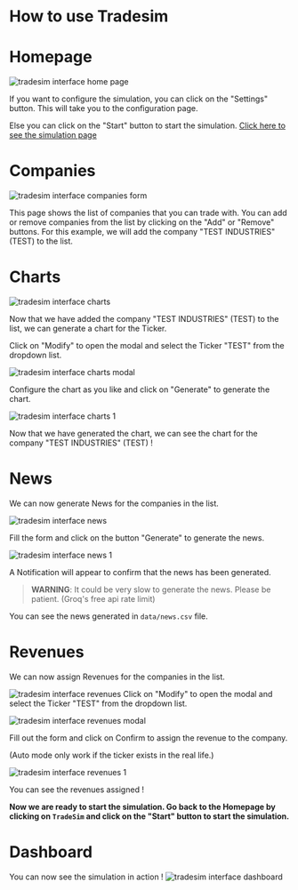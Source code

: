 # How to use Tradesim

# Homepage
![tradesim interface home page](https://github.com/kelhad00/trading_simulator/blob/main/.github/images/Homepage.jpeg)

If you want to configure the simulation, you can click on the "Settings" button. This will take you to the configuration page.

Else you can click on the "Start" button to start the simulation. [Click here to see the simulation page](#dashboard)

# Companies
![tradesim interface companies form](https://github.com/kelhad00/trading_simulator/blob/main/.github/images/Tickers.jpeg)

This page shows the list of companies that you can trade with. 
You can add or remove companies from the list by clicking on the "Add" or "Remove" buttons.
For this example, we will add the company "TEST INDUSTRIES" (TEST) to the list.

# Charts
![tradesim interface charts](https://github.com/kelhad00/trading_simulator/blob/main/.github/images/Charts.jpeg)

Now that we have added the company "TEST INDUSTRIES" (TEST) to the list, we can generate a chart for the Ticker.

Click on "Modify" to open the modal and select the Ticker "TEST" from the dropdown list.

![tradesim interface charts modal](https://github.com/kelhad00/trading_simulator/blob/main/.github/images/Charts-Modal.jpeg)

Configure the chart as you like and click on "Generate" to generate the chart.

![tradesim interface charts 1](https://github.com/kelhad00/trading_simulator/blob/main/.github/images/Charts1.jpeg)

Now that we have generated the chart, we can see the chart for the company "TEST INDUSTRIES" (TEST) !

# News
We can now generate News for the companies in the list.

![tradesim interface news](https://github.com/kelhad00/trading_simulator/blob/main/.github/images/News.jpeg)

Fill the form and click on the button "Generate" to generate the news.

![tradesim interface news 1](https://github.com/kelhad00/trading_simulator/blob/main/.github/images/News1.jpeg)

A Notification will appear to confirm that the news has been generated. 

> **WARNING**: It could be very slow to generate the news. Please be patient. (Groq's free api rate limit)

You can see the news generated in `data/news.csv` file.


# Revenues
We can now assign Revenues for the companies in the list.

![tradesim interface revenues](https://github.com/kelhad00/trading_simulator/blob/main/.github/images/Revenues.jpeg)
Click on "Modify" to open the modal and select the Ticker "TEST" from the dropdown list.

![tradesim interface revenues modal](https://github.com/kelhad00/trading_simulator/blob/main/.github/images/Revenues-Modal.jpeg)

Fill out the form and click on Confirm to assign the revenue to the company.

(Auto mode only work if the ticker exists in the real life.)

![tradesim interface revenues 1](https://github.com/kelhad00/trading_simulator/blob/main/.github/images/Revenues1.jpeg)

You can see the revenues assigned !

**Now we are ready to start the simulation. Go back to the Homepage by clicking on `TradeSim` and click on the "Start" button to start the simulation.**


# Dashboard

You can now see the simulation in action !
![tradesim interface dashboard](https://github.com/kelhad00/trading_simulator/blob/main/.github/images/Dashboard.jpeg)



